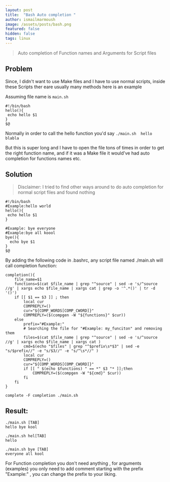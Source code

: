 ```yaml
---
layout: post
title:  "Bash Auto completion "
author: ismailmarmoush
image: /assets/posts/bash.png
featured: false
hidden: false
tags: linux
---
```


> Auto completion of Function names and Arguments for Script files

## Problem

Since, I didn't want to use Make files and I have to use normal scripts, inside these Scripts ther eare usually many methods
here is an example

Assuming file name is `main.sh`
```
#!/bin/bash
hello(){
 echo hello $1
}
$@
```

Normally in order to call the hello function you'd say `./main.sh  hello  blabla`

But this is super long and I have to open the file tons of times in order to get the right function name,
and if it was a Make file it would've had auto completion for functions names etc.


## Solution

> Disclaimer: I tried to find other ways around to do auto completion for normal script files and found nothing

```
#!/bin/bash
#Example:hello world
hello(){
 echo hello $1
}

#Example: bye everyone
#Example:bye all koool
bye(){
  echo bye $1
}
$@
```

By adding the following code in .bashrc, any script file named  ./main.sh will call completion function:

```
completion(){
    file_name=$1
    functions=$(cat $file_name | grep "^source" | sed -e 's/^source //g' | xargs echo $file_name | xargs cat | grep -o '^.*()' | tr -d '()')
	if [[ $1 == $3 ]] ; then
	    local cur
	    COMPREPLY=()
	    cur="${COMP_WORDS[COMP_CWORD]}"
	    COMPREPLY=($(compgen -W "${functions}" $cur))
	else
	    prefix="#Example:"
	    # Searching the file for "#Example: my_funciton" and removing them
	    files=$(cat $file_name | grep "^source" | sed -e 's/^source //g' | xargs echo $file_name | xargs cat )
		cmd=$(echo "$files" | grep "^$prefix\s*$3" | sed -e "s/$prefix//" -e "s/$3//" -e "s/^\s*//" )
	    local cur
		COMPREPLY=()
		cur="${COMP_WORDS[COMP_CWORD]}"
		if [[ " $(echo $functions) " == *" $3 "* ]];then
            COMPREPLY=($(compgen -W "${cmd}" $cur))
		fi
	fi
}

complete -F completion ./main.sh
```

## Result:

```
./main.sh [TAB]
hello bye kool

./main.sh hel[TAB]
hello

./main.sh bye [TAB]
everyone all kool
```

For Function completion you don't need anything , for arguments (examples) you only need to add comment starting with the prefix
"Example:" , you can change the prefix to your liking.
